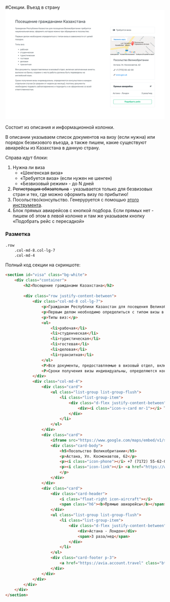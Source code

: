 #Секции. Въезд в страну
![video2col](images/visa.png)

 
Состоит из описания и информационной колонки.

В описании указываем список документов на визу (если нужна) или порядок безвизового въезда, а также пишем, какие существуют авиарейсы из Казахстана в данную страну.

Справа идут блоки:

1. Нужна ли виза
	* «Шенгенская виза»
	* «Требуется виза» (если нужен не шенген)
	* «Безвизовый режим» - до N дней
2. ~~Регистрация обязательна~~ - указывается только для безвизовых стран и тех, где можно оформить визу по прибытию!
3. Посольство/консульство. Генеруруется с помощью [этого инструмента](https://account.travel/generate/place).
4. Блок прямых авиарейсов с кнопкой подбора. Если прямых нет - пишем об этом в левой колонке и там же указываем кнопку «Подобрать рейс с пересадкой»

### Разметка

```
.row
	.col-md-8.col-lg-7
	.col-md-4
```

Полный код секции на скриншоте:

```html
<section id="visa" class="bg-white">
    <div class="container">
        <h2>Посещение гражданами Казахстана</h2>

        <div class="row justify-content-between">
            <div class="col-md-8 col-lg-7">
                <p>Гражданам Республики Казахстан для посещения Великобритании требуется национальная виза, оформить которую можно при обращении в посольство.</p>
                <p>Первым делом необходимо определиться с типом визы в зависимости от целей поездки.</p>
                <p>Типы виз:</p>
                <ul>
                    <li>рабочая</li>
                    <li>студенческая</li>
                    <li>туристическая</li>
                    <li>гостевая</li>
                    <li>деловая</li>
                    <li>транзитная</li>
                </ul>
                <P>Все документы, предоставляемые в визовый отдел, включая заполненные анкеты, выписки из банка, справки с места работы должны быть переведены на английский язык.</P>
                <P>Сроки получения визы индивидуальны, определяются консульством в каждом отдельном случае (в среднем от недели до месяца), поэтому документы необходимо подавать заблаговременно и подходить к их оформлению со всей ответственностью.</P>
            </div>
            <div class="col-md-4">
                <div class="card">
                    <ul class="list-group list-group-flush">
                        <li class="list-group-item">
                            <div class="d-flex justify-content-between">
                                <div><i class="icon-v-card mr-1"></i> Требуется виза</div>
                            </div>
                        </li>
                    </ul>
                </div>
                <div class="card">
                    <iframe src="https://www.google.com/maps/embed/v1/search?q=астана,+ул.+космонавтов,+62&key=AIzaSyBy4GyZglz_6mltKrjCVr0S1Vb33LHTJf4" allowfullscreen class="card-img-top w-100"></iframe>
                    <div class="card-body">
                        <h5>Посольство Великобритании</h5>
                        <p>Астана, Ул. Космонавтов, 62</p>
                        <p><i class="icon-phone"></i> +7 (7172) 55-62-00</p>
                        <p><i class="icon-link"></i> <a href="https://www.gov.uk/world/organisations/british-embassy-astana.ru" target="_blank">www.gov.uk</a>
                        </p>
                    </div>
                </div>
                <div class="card">
                    <div class="card-header">
                        <i class="float-right icon-aircraft"></i>
                        <span class="h6"><b>Прямые авиарейсы</b></span>
                    </div>
                    <ul class="list-group list-group-flush">
                        <li class="list-group-item">
                            <div class="d-flex justify-content-between">
                                <div>Астана - Лондон</div>
                                <span>3 раза/нед</span>
                            </div>
                        </li>
                    </ul>
                    <div class="card-footer p-3">
                        <a href="https://avia.account.travel" class="btn btn-block btn-outline-success">Подобрать рейс</a>
                    </div>
                </div>
            </div>
        </div>
    </div>
</section>
```
